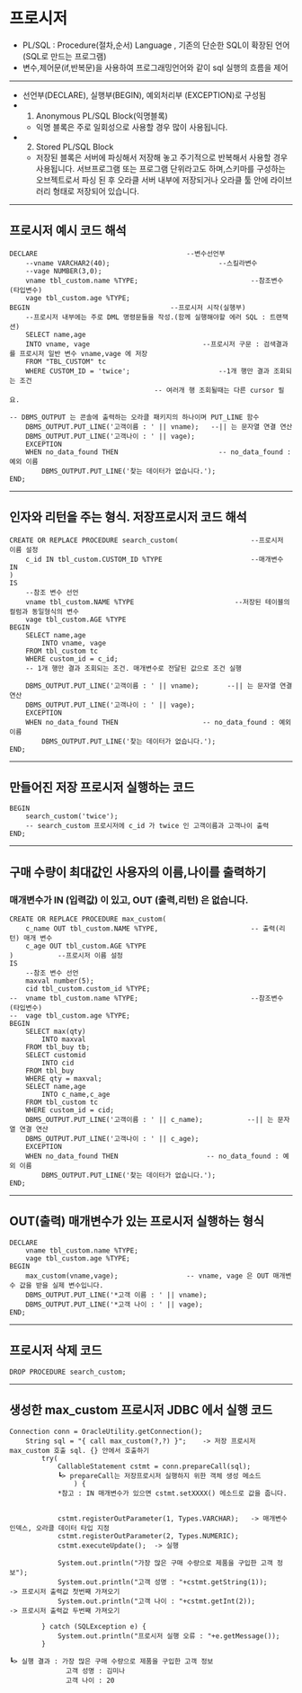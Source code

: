 # 프로시저 
+ PL/SQL : Procedure(절차,순서) Language , 기존의 단순한 SQL이 확장된 언어(SQL로 만드는 프로그램)
+ 변수,제어문(if,반복문)을 사용하여 프로그래밍언어와 같이 sql 실행의 흐름을 제어
----------
+ 선언부(DECLARE), 실행부(BEGIN), 예외처리부 (EXCEPTION)로 구성됨
+ 1. Anonymous PL/SQL Block(익명블록) 
    + 익명 블록은 주로 일회성으로 사용할 경우 많이 사용됩니다.
+ 2. Stored PL/SQL Block 
    + 저장된 블록은 서버에 파싱해서 저장해 놓고 주기적으로 반복해서 사용할 경우 사용됩니다. 서브프로그램 또는 프로그램 단위라고도 하며,스키마를 구성하는 오브젝트로서 파싱 된 후 오라클 서버 내부에 저장되거나 오라클 툴 안에 라이브러리 형태로 저장되어 있습니다.

----------------

## 프로시저 예시 코드 해석
    DECLARE 								    --변수선언부
	    --vname VARCHAR2(40);				            --스킬라변수
	    --vage NUMBER(3,0);
	    vname tbl_custom.name %TYPE;	                	    --참조변수(타입변수)
	    vage tbl_custom.age %TYPE;		
    BEGIN								    --프로시저 시작(실행부)
	    --프로시저 내부에는 주로 DML 명령문들을 작성.(함께 실행해야할 에러 SQL : 트랜잭션)
	    SELECT name,age
	    INTO vname, vage						    --프로시저 구문 : 검색결과를 프로시저 일반 변수 vname,vage 에 저장
	    FROM "TBL_CUSTOM" tc
	    WHERE CUSTOM_ID = 'twice';					    --1개 행만 결과 조회되는 조건
									    -- 여러개 행 조회될때는 다른 cursor 필요.

	-- DBMS_OUTPUT 는 콘솔에 출력하는 오라클 패키지의 하나이며 PUT_LINE 함수
	    DBMS_OUTPUT.PUT_LINE('고객이름 : ' || vname);	--|| 는 문자열 연결 연산
	    DBMS_OUTPUT.PUT_LINE('고객나이 : ' || vage);
	    EXCEPTION
	    WHEN no_data_found THEN 					    -- no_data_found : 예외 이름
		    DBMS_OUTPUT.PUT_LINE('찾는 데이터가 없습니다.');
    END;

---------------
## 인자와 리턴을 주는 형식. 저장프로시저 코드 해석
    CREATE OR REPLACE PROCEDURE search_custom(		    		--프로시저 이름 설정
	    c_id IN tbl_custom.CUSTOM_ID %TYPE 	            		--매개변수 IN
    )
    IS 
	    --참조 변수 선언
	    vname tbl_custom.NAME %TYPE 		                --저장된 테이블의 컬럼과 동일형식의 변수
	    vage tbl_custom.AGE %TYPE 
    BEGIN 
	    SELECT name,age
		    INTO vname, vage
	    FROM tbl_custom tc
	    WHERE custom_id = c_id;				            
        -- 1개 행만 결과 조회되는 조건. 매개변수로 전달된 값으로 조건 실행

	    DBMS_OUTPUT.PUT_LINE('고객이름 : ' || vname);	 	--|| 는 문자열 연결 연산
	    DBMS_OUTPUT.PUT_LINE('고객나이 : ' || vage);
	    EXCEPTION
	    WHEN no_data_found THEN 					-- no_data_found : 예외 이름
		    DBMS_OUTPUT.PUT_LINE('찾는 데이터가 없습니다.');
    END;

--------------

## 만들어진 저장 프로시저 실행하는 코드
    BEGIN
	    search_custom('twice');         
        -- search_custom 프로시저에 c_id 가 twice 인 고객이름과 고객나이 출력
    END;

------------

## 구매 수량이 최대값인 사용자의 이름,나이를 출력하기 
### 매개변수가 IN (입력값) 이 있고, OUT (출력,리턴) 은 없습니다.
    CREATE OR REPLACE PROCEDURE max_custom(
	    c_name OUT tbl_custom.NAME %TYPE,	            		-- 출력(리턴) 매개 변수
	    c_age OUT tbl_custom.AGE %TYPE
    )		    --프로시저 이름 설정
    IS 
	    --참조 변수 선언
	    maxval number(5); 
	    cid tbl_custom.custom_id %TYPE;
    --	vname tbl_custom.name %TYPE;	                		--참조변수(타입변수)
    --	vage tbl_custom.age %TYPE;
    BEGIN 
	    SELECT max(qty)
		    INTO maxval
	    FROM tbl_buy tb;
	    SELECT customid		
		    INTO cid
	    FROM tbl_buy
	    WHERE qty = maxval;
	    SELECT name,age
		    INTO c_name,c_age
	    FROM tbl_custom tc
	    WHERE custom_id = cid;
	    DBMS_OUTPUT.PUT_LINE('고객이름 : ' || c_name);	         --|| 는 문자열 연결 연산
	    DBMS_OUTPUT.PUT_LINE('고객나이 : ' || c_age);
	    EXCEPTION
	    WHEN no_data_found THEN 					 -- no_data_found : 예외 이름
		    DBMS_OUTPUT.PUT_LINE('찾는 데이터가 없습니다.');
    END;

--------------
 ## OUT(출력) 매개변수가 있는 프로시저 실행하는 형식
    DECLARE 
	    vname tbl_custom.name %TYPE;
	    vage tbl_custom.age %TYPE;
    BEGIN 
	    max_custom(vname,vage);					-- vname, vage 은 OUT 매개변수 값을 받을 실제 변수입니다.
	    DBMS_OUTPUT.PUT_LINE('*고객 이름 : ' || vname);
	    DBMS_OUTPUT.PUT_LINE('*고객 나이 : ' || vage);
    END;

------------

## 프로시저 삭제 코드
    DROP PROCEDURE search_custom;

-------------
## 생성한 max_custom 프로시저 JDBC 에서 실행 코드
	Connection conn = OracleUtility.getConnection();
		String sql = "{ call max_custom(?,?) }";	-> 저장 프로시저 max_custom 호출 sql. {} 안에서 호출하기
			try(
				CallableStatement cstmt = conn.prepareCall(sql);	
				┗> prepareCall는 저장프로시저 실행하지 위한 객체 생성 메소드
					) {
				*참고 : IN 매개변수가 있으면 cstmt.setXXXX() 메소드로 값을 줍니다.
				
				
				cstmt.registerOutParameter(1, Types.VARCHAR);	-> 매개변수 인덱스, 오라클 데이터 타입 지정
				cstmt.registerOutParameter(2, Types.NUMERIC);
				cstmt.executeUpdate();	-> 실행
				
				System.out.println("가장 많은 구매 수량으로 제품을 구입한 고객 정보");
				System.out.println("고객 성명 : "+cstmt.getString(1));		-> 프로시저 출력값 첫번째 가져오기
				System.out.println("고객 나이 : "+cstmt.getInt(2));			-> 프로시저 출력값 두번째 가져오기
				
			} catch (SQLException e) {
				System.out.println("프로시저 실행 오류 : "+e.getMessage());
			}
			
	┗> 실행 결과 : 가장 많은 구매 수량으로 제품을 구입한 고객 정보
				  고객 성명 : 김미나
				  고객 나이 : 20